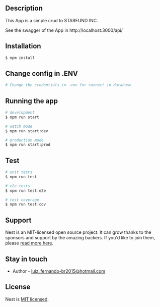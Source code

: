 
## Description

This App is a simple crud to STARFUND INC.

See the swagger of the App in http://localhost:3000/api/

## Installation

```bash
$ npm install
```
## Change config in .ENV
```bash
# Change the credentials in .env for connect in database
```
## Running the app

```bash
# development
$ npm run start

# watch mode
$ npm run start:dev

# production mode
$ npm run start:prod
```

## Test

```bash
# unit tests
$ npm run test

# e2e tests
$ npm run test:e2e

# test coverage
$ npm run test:cov
```

## Support

Nest is an MIT-licensed open source project. It can grow thanks to the sponsors and support by the amazing backers. If you'd like to join them, please [read more here](https://docs.nestjs.com/support).

## Stay in touch

- Author - luiz_fernando-br2015@hotmail.com



## License

Nest is [MIT licensed](LICENSE).
